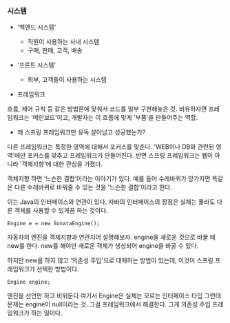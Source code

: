 

### 시스템

- '백엔드 시스템'
    - 직원이 사용하는 사내 시스템
    - 구매, 판매, 고객, 배송 

- ‘프론트 시스템’
    - 외부, 고객들이 사용하는 시스템  
    

- 프레임워크

흐름, 제어 규칙 등 같은 방법론에 맞춰서 코드를 일부 구현해놓은 것.
비유하자면 프레임워크는 '메인보드'이고, 개발자는 이 흐름에 맞게 '부품'을 만들어주는 역할.


- 왜 스프링 프레임워크만 유독 살아남고 성공했는가?

다른 프레임워크는 특정한 영역에 대해서 포커스를 맞춘다.
'WEB이나 DB와 관련된 영역'에만 포커스를 맞추고 프레임워크가 만들어진다.
반면 스프링 프레임워크는 웹이 아니라 '객체지향'에 대한 관심을 가졌다.

객체지향 하면 ‘느슨한 결합’이라는 이야기가 있다.
예를 들어 수레바퀴가 망가지면 똑같은 다른 수레바퀴로 바꿔줄 수 있는 것을 '느슨한 결합'이라고 한다.

이는 Java의 인터페이스와 연관이 있다. 자바의 인터페이스의 장점은 실체는 몰라도 다른 객체를 사용할 수 있게끔 하는 것이다.

```
Engine e = new SonataEngine();
```

자동차의 엔진을 객체지향과 연관지어 설명해보자.
engine을 새로운 것으로 바꿀 때 new를 한다. new를 해야만 새로운 객체가 생성되어 engine을 바굴 수 있다. 

하지만 new를 하지 않고 '의존성 주입'으로 대체하는 방법이 있는데, 이것이 스프링 프레임워크가 선택한 방법이다. 

```
Engine engine;
```

엔진을 선언만 하고 비워둔다
여기서 Engine은 실체는 모르는 인터페이스 타입
그런데 문제는 engine이 null이라는 것. 그걸 프레임워크에서 해결한다. 
그게 의존성 주입 프레임워크가 하는 일이다.


